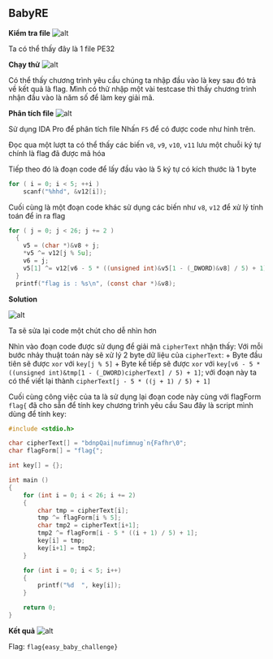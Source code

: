 ## BabyRE

**Kiểm tra file**
![alt](https://)

Ta có thể thấy đây là 1 file PE32

**Chạy thử**
![alt](https://)

Có thể thấy chương trình yêu cầu chúng ta nhập đầu vào là key sau đó trả về kết quả là flag. 
Mình có thử nhập một vài testcase thì thấy chương trình nhận đầu vào là năm số để làm key giải mã.

**Phân tích file**
![alt](https://)

Sử dụng IDA Pro để phân tích file
Nhấn `F5` để có được code như hình trên.

Đọc qua một lượt ta có thể thấy các biến `v8`, `v9`, `v10`, `v11` lưu một chuỗi ký tự chính là flag đã được mã hóa

Tiếp theo đó là đoạn code để lấy đầu vào là 5 ký tự có kích thước là 1 byte
```C
for ( i = 0; i < 5; ++i )
    scanf("%hhd", &v12[i]);
```

Cuối cùng là một đoạn code khác sử dụng các biến như `v8`, `v12` để xử lý tính toán để in ra flag
```C
for ( j = 0; j < 26; j += 2 )
  {
    v5 = (char *)&v8 + j;
    *v5 ^= v12[j % 5u];
    v6 = j;
    v5[1] ^= v12[v6 - 5 * ((unsigned int)&v5[1 - (_DWORD)&v8] / 5) + 1];
  } 
  printf("flag is : %s\n", (const char *)&v8);
```

**Solution**

![alt](https://)

Ta sẽ sửa lại code một chút cho dễ nhìn hơn

Nhìn vào đoạn code được sử dụng để giải mã `cipherText` nhận thấy:
Với mỗi bước nhảy thuật toán này sẽ xử lý 2 byte dữ liệu của `cipherText`:
    + Byte đầu tiên sẽ được `xor` với `key[j % 5]`
    + Byte kế tiếp sẽ được `xor` với `key[v6 - 5 * ((unsigned int)&tmp[1 - (_DWORD)cipherText] / 5) + 1]`; với đoạn này ta có thể viết lại thành `cipherText[j - 5 * ((j + 1) / 5) + 1]`

Cuối cùng công việc của ta là sử dụng lại đoạn code này cùng với flagForm `flag{` đã cho sẵn để tính key chương trình yêu cầu
Sau đây là script mình dùng để tính key:

```C
#include <stdio.h>

char cipherText[] = "bdnpQai|nufimnug`n{Fafhr\0";
char flagForm[] = "flag{";

int key[] = {};

int main ()
{
    for (int i = 0; i < 26; i += 2)
    {
        char tmp = cipherText[i];
        tmp ^= flagForm[i % 5];
        char tmp2 = cipherText[i+1];
        tmp2 ^= flagForm[i - 5 * ((i + 1) / 5) + 1];
        key[i] = tmp;
        key[i+1] = tmp2;
    }

    for (int i = 0; i < 5; i++)
    {
        printf("%d  ", key[i]);
    }

    return 0;
}
```

**Kết quả**
![alt](https://)

Flag:   `flag{easy_baby_challenge}`